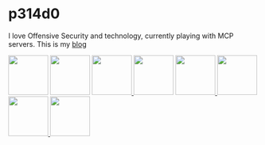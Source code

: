 <h1>p314d0</h1>

I love Offensive Security and technology, currently playing with MCP servers.
This is my [blog](https://p314do.github.io/blog/)

   

<a href="https://credentials.offsec.com/a3ecd71f-77cf-4f0d-b69f-2b009e8cbfba#acc.rRLqoO3b" target="_blank"><img width="80" height="80" src="https://static.offsec.com/media/lms/credentials/OSWP_Acclaim_Badge.svg" /></a>
<a href="https://www.credly.com/badges/b78a1805-393c-4d48-9db3-d047ec2bb223" target="_blank"><img width="80" height="80"  src="https://images.credly.com/images/95043c37-e916-4e4e-96ab-06fb66056648/blob" /></a>
<a href="https://www.credential.net/1b9ab4b4-006d-4f31-a7ca-3ec3a0538ba1#acc.e7mLu50q" target="_blank"><img width="80" height="80" src="https://github.com/user-attachments/assets/653240c0-d336-4246-a0b3-896afc70f913" /> </a>
<a href="https://eu.badgr.com/public/assertions/QOvrsf6LSZ6Uhcj9Q8b6rQ" target="_blank"><img width="80" height="80" src="https://media.eu.badgr.com/uploads/badges/assertion-QOvrsf6LSZ6Uhcj9Q8b6rQ.png?versionId=xq_l8PzVDk4Imtf9yG4l2WGlvvDFjs.Q" /></a>
<a href="https://www.credential.net/b1708fc2-4af6-472e-abf5-f5abb7d6ffe2#acc.jtG2UhBL" target="_blank"><img width="80" height="80" src="https://templates.images.credential.net/17242542744563865114915785579993.png" /> </a>
<a href="https://certs.ine.com/ebed1996-53e3-4d3c-8710-efd59525aa33#acc.MVgc9qdB" target="_blank"><img width="80" height="80" src="https://us-east-1.graphassets.com/AwCYQkwjSUCbfkm08Ct1Mz/cmcc5eg89gvu907k5ns96lqlz" /></a>
<a href="https://certs.ine.com/3044d2c0-2909-4725-8bfc-1441c004b414#acc.UQD2Z8t5" target="_blank"><img width="80" height="80" src="https://us-east-1.graphassets.com/AwCYQkwjSUCbfkm08Ct1Mz/cmcc4rcyjmlbk07ir6t6m20d2" /> </a>
<a href="https://certs.ine.com/b127ccd7-1653-4575-b0c2-089abd62e536#acc.H8k7fVhi" target="_blank"><img width="80" height="80" src="https://us-east-1.graphassets.com/AwCYQkwjSUCbfkm08Ct1Mz/cmcc3wze0lx3007irps13e6k3" /></a>
